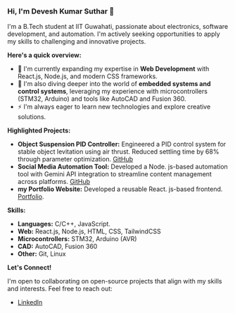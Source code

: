 ### Hi, I'm Devesh Kumar Suthar 👋

I'm a B.Tech student at IIT Guwahati, passionate about electronics, software development, and automation. I'm actively seeking opportunities to apply my skills to challenging and innovative projects.

**Here's a quick overview:**

*   🔭 I'm currently expanding my expertise in **Web Development** with React.js, Node.js, and modern CSS frameworks.
*   🌱 I'm also diving deeper into the world of **embedded systems and control systems**, leveraging my experience with microcontrollers (STM32, Arduino) and tools like AutoCAD and Fusion 360.
*   ⚡️ I'm always eager to learn new technologies and explore creative solutions.

**Highlighted Projects:**

*   **Object Suspension PID Controller:** Engineered a PID control system for stable object levitation using air thrust.  Reduced settling time by 68% through parameter optimization. [GitHub](https://github.com/Devesh-Daku/Ball_Suspension_PID_Controller)
*   **Social Media Automation Tool:** Developed a Node. js-based automation tool with Gemini API integration to streamline content management across platforms. [GitHub](https://github.com/Devesh-Daku/IPBOT)
*   **my Portfolio Website:** Developed a reusable React. js-based frontend. [Portfolio](https://suppandi.netlify.app/).

**Skills:**

*   **Languages:** C/C++, JavaScript.
*   **Web:** React.js, Node.js, HTML, CSS, TailwindCSS
*   **Microcontrollers:** STM32, Arduino (AVR)
*   **CAD:** AutoCAD, Fusion 360
*   **Other:** Git, Linux

**Let's Connect!**

I'm open to collaborating on open-source projects that align with my skills and interests. Feel free to reach out:

*   [LinkedIn](https://www.linkedin.com/in/Devesh-Suthar-/)


<!---
Devesh-Daku/Devesh-Daku is a ✨ special ✨ repository because its `README.md` (this file) appears on your GitHub profile.
You can click the Preview link to take a look at your changes.
--->

